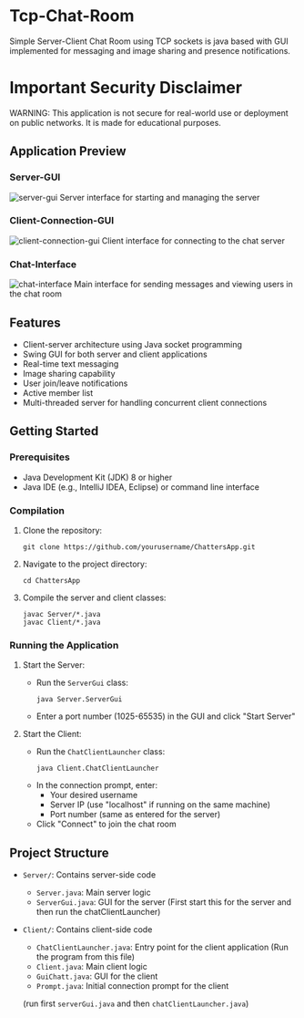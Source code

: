 # Tcp-Chat-Room
Simple Server-Client Chat Room using TCP sockets is java based with GUI implemented for messaging and image sharing and presence notifications.

# Important Security Disclaimer
  WARNING: This application is not secure for real-world use or deployment on public networks. It is made for educational        purposes.

## Application Preview
### Server-GUI
![server-gui](https://github.com/user-attachments/assets/089582b9-59fc-43f4-8b1f-f76aced2410e)
Server interface for starting and managing the server

### Client-Connection-GUI
![client-connection-gui](https://github.com/user-attachments/assets/91e675d6-6871-4547-aac5-35d18777131e)
Client interface for connecting to the chat server

### Chat-Interface
![chat-interface](https://github.com/user-attachments/assets/7a5d2257-7455-4302-a525-fb303650b975)
Main interface for sending messages and viewing users in the chat room

## Features

- Client-server architecture using Java socket programming
- Swing GUI for both server and client applications
- Real-time text messaging
- Image sharing capability
- User join/leave notifications
- Active member list
- Multi-threaded server for handling concurrent client connections

## Getting Started

### Prerequisites

- Java Development Kit (JDK) 8 or higher
- Java IDE (e.g., IntelliJ IDEA, Eclipse) or command line interface

### Compilation

1. Clone the repository:
   ```
   git clone https://github.com/yourusername/ChattersApp.git
   ```
2. Navigate to the project directory:
   ```
   cd ChattersApp
   ```
3. Compile the server and client classes:
   ```
   javac Server/*.java
   javac Client/*.java
   ```

### Running the Application

1. Start the Server:
   - Run the `ServerGui` class:
     ```
     java Server.ServerGui
     ```
   - Enter a port number (1025-65535) in the GUI and click "Start Server"

2. Start the Client:
   - Run the `ChatClientLauncher` class:
     ```
     java Client.ChatClientLauncher
     ```
   - In the connection prompt, enter:
     - Your desired username
     - Server IP (use "localhost" if running on the same machine)
     - Port number (same as entered for the server)
   - Click "Connect" to join the chat room


## Project Structure

- `Server/`: Contains server-side code
  - `Server.java`: Main server logic
  - `ServerGui.java`: GUI for the server (First start this for the server and then run the chatClientLauncher)
- `Client/`: Contains client-side code
  - `ChatClientLauncher.java`: Entry point for the client application (Run the program from this file)
  - `Client.java`: Main client logic
  - `GuiChatt.java`: GUI for the client
  - `Prompt.java`: Initial connection prompt for the client
  
  (run first `serverGui.java` and then `chatClientLauncher.java`)
